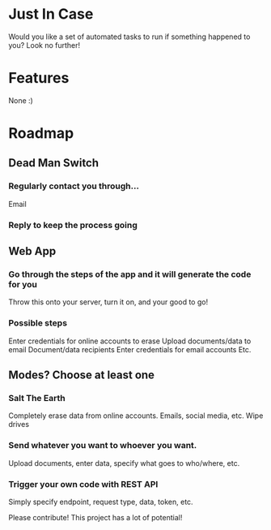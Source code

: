# Just In Case
Would you like a set of automated tasks to run if something happened to you? Look no further!



# Features
None :)




# Roadmap

## Dead Man Switch
### Regularly contact you through...
Email
### Reply to keep the process going


## Web App
### Go through the steps of the app and it will generate the code for you
Throw this onto your server, turn it on, and your good to go!
### Possible steps
Enter credentials for online accounts to erase
Upload documents/data to email
Document/data recipients
Enter credentials for email accounts
Etc.

## Modes? Choose at least one
### Salt The Earth
Completely erase data from online accounts. Emails, social media, etc.
Wipe drives

### Send whatever you want to whoever you want.
Upload documents, enter data, specify what goes to who/where, etc.

### Trigger your own code with REST API
Simply specify endpoint, request type, data, token, etc.



Please contribute! This project has a lot of potential!
